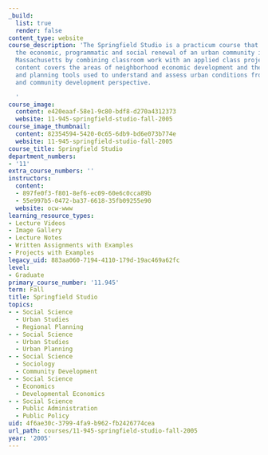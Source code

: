 ```yaml
---
_build:
  list: true
  render: false
content_type: website
course_description: 'The Springfield Studio is a practicum course that focuses on
  the economic, programmatic and social renewal of an urban community in Springfield,
  Massachusetts by combining classroom work with an applied class project. The course
  content covers the areas of neighborhood economic development and the related analysis
  and planning tools used to understand and assess urban conditions from an economic
  and community development perspective.

  '
course_image:
  content: e420eaaf-58e1-9c80-bdf8-d270a4312373
  website: 11-945-springfield-studio-fall-2005
course_image_thumbnail:
  content: 82354594-5420-0c65-6db9-bd6e073b774e
  website: 11-945-springfield-studio-fall-2005
course_title: Springfield Studio
department_numbers:
- '11'
extra_course_numbers: ''
instructors:
  content:
  - 897fe0f3-f801-8ef6-ec09-60e6c0cca89b
  - 55e997b5-0472-ba37-6618-35fb09255e90
  website: ocw-www
learning_resource_types:
- Lecture Videos
- Image Gallery
- Lecture Notes
- Written Assignments with Examples
- Projects with Examples
legacy_uid: 883aa060-7194-4110-179d-19ac469a62fc
level:
- Graduate
primary_course_number: '11.945'
term: Fall
title: Springfield Studio
topics:
- - Social Science
  - Urban Studies
  - Regional Planning
- - Social Science
  - Urban Studies
  - Urban Planning
- - Social Science
  - Sociology
  - Community Development
- - Social Science
  - Economics
  - Developmental Economics
- - Social Science
  - Public Administration
  - Public Policy
uid: 4f6ae30c-3799-4fa9-b962-fb2426774cea
url_path: courses/11-945-springfield-studio-fall-2005
year: '2005'
---
```


